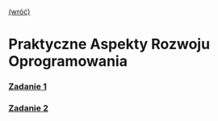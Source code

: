 [(wróć)](../../../../)
# **P**raktyczne **A**spekty **R**ozwoju **O**programowania
### [Zadanie 1](./zad1/)
### [Zadanie 2](./zad2/)